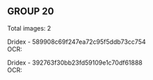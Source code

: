 ## GROUP 20
Total images: 2  

Dridex - 589908c69f247ea72c95f5ddb73cc754  
OCR:   

Dridex - 392763f30bb23fd59109e1c70df61888  
OCR:   

